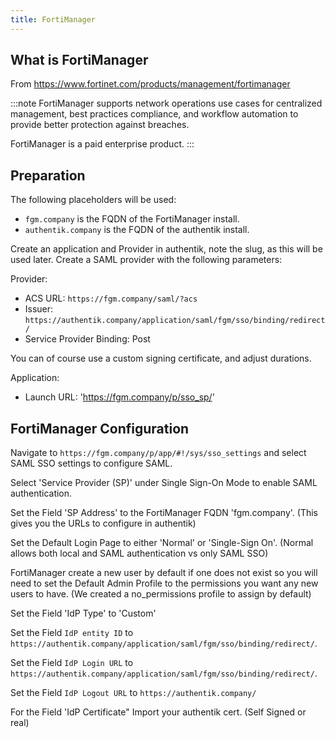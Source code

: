 ```yaml
---
title: FortiManager
---
```


## What is FortiManager

From https://www.fortinet.com/products/management/fortimanager

:::note
FortiManager supports network operations use cases for centralized management, best practices compliance, and workflow automation to provide better protection against breaches.

FortiManager is a paid enterprise product.
:::

## Preparation

The following placeholders will be used:

-   `fgm.company` is the FQDN of the FortiManager install.
-   `authentik.company` is the FQDN of the authentik install.

Create an application and Provider in authentik, note the slug, as this will be used later. Create a SAML provider with the following parameters:

Provider:

-   ACS URL: `https://fgm.company/saml/?acs`
-   Issuer: `https://authentik.company/application/saml/fgm/sso/binding/redirect/`
-   Service Provider Binding: Post

You can of course use a custom signing certificate, and adjust durations.

Application:

-   Launch URL: 'https://fgm.company/p/sso_sp/'

## FortiManager Configuration

Navigate to `https://fgm.company/p/app/#!/sys/sso_settings` and select SAML SSO settings to configure SAML.

Select 'Service Provider (SP)' under Single Sign-On Mode to enable SAML authentication.

Set the Field 'SP Address' to the FortiManager FQDN 'fgm.company'. (This gives you the URLs to configure in authentik)

Set the Default Login Page to either 'Normal' or 'Single-Sign On'. (Normal allows both local and SAML authentication vs only SAML SSO)

FortiManager create a new user by default if one does not exist so you will need to set the Default Admin Profile to the permissions you want any new users to have. (We created a no_permissions profile to assign by default)

Set the Field 'IdP Type' to 'Custom'

Set the Field `IdP entity ID` to `https://authentik.company/application/saml/fgm/sso/binding/redirect/`.

Set the Field `IdP Login URL` to `https://authentik.company/application/saml/fgm/sso/binding/redirect/`.

Set the Field `IdP Logout URL` to `https://authentik.company/`

For the Field 'IdP Certificate" Import your authentik cert. (Self Signed or real)
